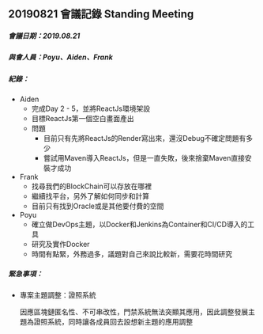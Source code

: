 ## 20190821 會議記錄 Standing Meeting
##### 會議日期：2019.08.21
##### 與會人員：Poyu、Aiden、Frank

##### 紀錄：
  * Aiden
    - 完成Day 2 - 5，並將ReactJs環境架設
    - 目標ReactJs第一個空白畫面產出
    - 問題
      + 目前只有先將ReactJs的Render寫出來，還沒Debug不確定問題有多少
      + 嘗試用Maven導入ReactJs，但是一直失敗，後來捨棄Maven直接安裝才成功
  * Frank
    - 找尋我們的BlockChain可以存放在哪裡
    - 繼續找平台，另外了解如何同步和計算
    - 目前只有找到Oracle或是其他要付費的空間
  * Poyu
    - 確立做DevOps主題，以Docker和Jenkins為Container和CI/CD導入的工具
    - 研究及實作Docker
    - 時間有點緊，外務過多，議題對自己來說比較新，需要花時間研究

##### 緊急事項：
  * 專案主題調整：證照系統

    因應區塊鏈匿名性、不可串改性，門禁系統無法突顯其應用，因此調整發展主題為證照系統，同時讓各成員回去設想新主題的應用調整
